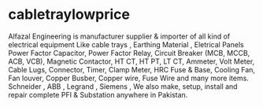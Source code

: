 # cabletraylowprice
Alfazal Engineering is manufacturer supplier &amp; importer of all kind of electrical equipment Like cable trays , Earthing Material , Eletrical Panels Power Factor Capacitor, Power Factor Relay, Circuit Breaker (MCB, MCCB, ACB, VCB), Magnetic Contactor, HT CT, HT PT, LT CT, Ammeter, Volt Meter, Cable Lugs, Connector, Timer, Clamp Meter, HRC Fuse &amp; Base, Cooling Fan, Fan louver, Copper Busber, Copper wire, Fuse Wire and many more items. Schneider , ABB , Legrand , Siemens , We also make, setup, install and repair complete PFI &amp; Substation anywhere in Pakistan.
